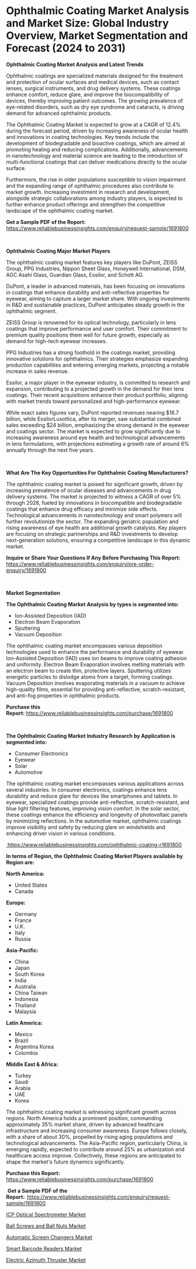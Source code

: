 <p><h1>Ophthalmic Coating Market Analysis and Market Size: Global Industry Overview, Market Segmentation and Forecast (2024 to 2031)</h1></p><p><strong>Ophthalmic Coating Market Analysis and Latest Trends</strong></p>
<p><p>Ophthalmic coatings are specialized materials designed for the treatment and protection of ocular surfaces and medical devices, such as contact lenses, surgical instruments, and drug delivery systems. These coatings enhance comfort, reduce glare, and improve the biocompatibility of devices, thereby improving patient outcomes. The growing prevalence of eye-related disorders, such as dry eye syndrome and cataracts, is driving demand for advanced ophthalmic products.</p><p>The Ophthalmic Coating Market is expected to grow at a CAGR of 12.4% during the forecast period, driven by increasing awareness of ocular health and innovations in coating technologies. Key trends include the development of biodegradable and bioactive coatings, which are aimed at promoting healing and reducing complications. Additionally, advancements in nanotechnology and material science are leading to the introduction of multi-functional coatings that can deliver medications directly to the ocular surface. </p><p>Furthermore, the rise in older populations susceptible to vision impairment and the expanding range of ophthalmic procedures also contribute to market growth. Increasing investment in research and development, alongside strategic collaborations among industry players, is expected to further enhance product offerings and strengthen the competitive landscape of the ophthalmic coating market.</p></p>
<p><strong>Get a Sample PDF of the Report:&nbsp;</strong> <a href="https://www.reliablebusinessinsights.com/enquiry/request-sample/1691800?utm_campaign=1765&utm_medium=2&utm_source=Github&utm_content=ia&utm_term=19102024&utm_id=ophthalmic-coating">https://www.reliablebusinessinsights.com/enquiry/request-sample/1691800</a></p>
<p>&nbsp;</p>
<p><strong>Ophthalmic Coating Major Market Players</strong></p>
<p><p>The ophthalmic coating market features key players like DuPont, ZEISS Group, PPG Industries, Nippon Sheet Glass, Honeywell International, DSM, AGC Asahi Glass, Guardian Glass, Essilor, and Schott AG. </p><p>DuPont, a leader in advanced materials, has been focusing on innovations in coatings that enhance durability and anti-reflective properties for eyewear, aiming to capture a larger market share. With ongoing investments in R&D and sustainable practices, DuPont anticipates steady growth in the ophthalmic segment.</p><p>ZEISS Group is renowned for its optical technology, particularly in lens coatings that improve performance and user comfort. Their commitment to premium quality positions them well for future growth, especially as demand for high-tech eyewear increases.</p><p>PPG Industries has a strong foothold in the coatings market, providing innovative solutions for ophthalmics. Their strategies emphasize expanding production capabilities and entering emerging markets, projecting a notable increase in sales revenue.</p><p>Essilor, a major player in the eyewear industry, is committed to research and expansion, contributing to a projected growth in the demand for their lens coatings. Their recent acquisitions enhance their product portfolio, aligning with market trends toward personalized and high-performance eyewear.</p><p>While exact sales figures vary, DuPont reported revenues nearing $16.7 billion, while EssilorLuxottica, after its merger, saw substantial combined sales exceeding $24 billion, emphasizing the strong demand in the eyewear and coatings sector. The market is expected to grow significantly due to increasing awareness around eye health and technological advancements in lens formulations, with projections estimating a growth rate of around 6% annually through the next five years.</p></p>
<p>&nbsp;</p>
<p><strong>What Are The Key Opportunities For Ophthalmic Coating Manufacturers?</strong></p>
<p><p>The ophthalmic coating market is poised for significant growth, driven by increasing prevalence of ocular diseases and advancements in drug delivery systems. The market is projected to witness a CAGR of over 5% through 2028, fueled by innovations in biocompatible and biodegradable coatings that enhance drug efficacy and minimize side effects. Technological advancements in nanotechnology and smart polymers will further revolutionize the sector. The expanding geriatric population and rising awareness of eye health are additional growth catalysts. Key players are focusing on strategic partnerships and R&D investments to develop next-generation solutions, ensuring a competitive landscape in this dynamic market.</p></p>
<p><strong>Inquire or Share Your Questions If Any Before Purchasing This Report:</strong> <a href="https://www.reliablebusinessinsights.com/enquiry/pre-order-enquiry/1691800?utm_campaign=1765&utm_medium=2&utm_source=Github&utm_content=ia&utm_term=19102024&utm_id=ophthalmic-coating">https://www.reliablebusinessinsights.com/enquiry/pre-order-enquiry/1691800</a></p>
<p>&nbsp;</p>
<p><strong>Market Segmentation</strong></p>
<p><strong>The Ophthalmic Coating Market Analysis by types is segmented into:</strong></p>
<p><ul><li>Ion-Assisted Deposition (IAD)</li><li>Electron Beam Evaporation</li><li>Sputtering</li><li>Vacuum Deposition</li></ul></p>
<p><p>The ophthalmic coating market encompasses various deposition technologies used to enhance the performance and durability of eyewear. Ion-Assisted Deposition (IAD) uses ion beams to improve coating adhesion and uniformity. Electron Beam Evaporation involves melting materials with an electron beam to create thin, protective layers. Sputtering utilizes energetic particles to dislodge atoms from a target, forming coatings. Vacuum Deposition involves evaporating materials in a vacuum to achieve high-quality films, essential for providing anti-reflective, scratch-resistant, and anti-fog properties in ophthalmic products.</p></p>
<p><strong>Purchase this Report:&nbsp;</strong><a href="https://www.reliablebusinessinsights.com/purchase/1691800?utm_campaign=1765&utm_medium=2&utm_source=Github&utm_content=ia&utm_term=19102024&utm_id=ophthalmic-coating">https://www.reliablebusinessinsights.com/purchase/1691800</a></p>
<p>&nbsp;</p>
<p><strong>The Ophthalmic Coating Market Industry Research by Application is segmented into:</strong></p>
<p><ul><li>Consumer Electronics</li><li>Eyewear</li><li>Solar</li><li>Automotive</li></ul></p>
<p><p>The ophthalmic coating market encompasses various applications across several industries. In consumer electronics, coatings enhance lens durability and reduce glare for devices like smartphones and tablets. In eyewear, specialized coatings provide anti-reflective, scratch-resistant, and blue light filtering features, improving vision comfort. In the solar sector, these coatings enhance the efficiency and longevity of photovoltaic panels by minimizing reflections. In the automotive market, ophthalmic coatings improve visibility and safety by reducing glare on windshields and enhancing driver vision in various conditions.</p></p>
<p><a href="https://www.reliablebusinessinsights.com/ophthalmic-coating-r1691800?utm_campaign=1765&utm_medium=2&utm_source=Github&utm_content=ia&utm_term=19102024&utm_id=ophthalmic-coating">&nbsp;https://www.reliablebusinessinsights.com/ophthalmic-coating-r1691800</a></p>
<p><strong>In terms of Region, the Ophthalmic Coating Market Players available by Region are:</strong></p>
<p>
    <p> <strong> North America: </strong>
        <ul>
            <li>United States</li>
            <li>Canada</li>
        </ul>
        </p> 
    <p> <strong> Europe: </strong>
        <ul>
            <li>Germany</li>
            <li>France</li>
            <li>U.K.</li>
            <li>Italy</li>
            <li>Russia</li>
        </ul>
        </p> 
    <p> <strong> Asia-Pacific: </strong>
        <ul>
            <li>China</li>
            <li>Japan</li>
            <li>South Korea</li>
            <li>India</li>
            <li>Australia</li>
            <li>China Taiwan</li>
            <li>Indonesia</li>
            <li>Thailand</li>
            <li>Malaysia</li>
        </ul>
        </p> 
    <p> <strong> Latin America: </strong>
        <ul>
            <li>Mexico</li>
            <li>Brazil</li>
            <li>Argentina Korea</li>
            <li>Colombia</li>
        </ul>
        </p> 
    <p> <strong> Middle East & Africa: </strong>
        <ul>
            <li>Turkey</li>
            <li>Saudi</li>
            <li>Arabia</li>
            <li>UAE</li>
            <li>Korea</li>
        </ul>
    </p>
    </p>
<p><p>The ophthalmic coating market is witnessing significant growth across regions. North America holds a prominent position, commanding approximately 35% market share, driven by advanced healthcare infrastructure and increasing consumer awareness. Europe follows closely, with a share of about 30%, propelled by rising aging populations and technological advancements. The Asia-Pacific region, particularly China, is emerging rapidly, expected to contribute around 25% as urbanization and healthcare access improve. Collectively, these regions are anticipated to shape the market's future dynamics significantly.</p></p>
<p><strong>Purchase this Report: </strong><a href="https://www.reliablebusinessinsights.com/purchase/1691800?utm_campaign=1765&utm_medium=2&utm_source=Github&utm_content=ia&utm_term=19102024&utm_id=ophthalmic-coating">https://www.reliablebusinessinsights.com/purchase/1691800</a></p>
<p>&nbsp;<strong>Get a Sample PDF of the Report:&nbsp;&nbsp;</strong><a href="https://www.reliablebusinessinsights.com/enquiry/request-sample/1691800?utm_campaign=1765&utm_medium=2&utm_source=Github&utm_content=ia&utm_term=19102024&utm_id=ophthalmic-coating">https://www.reliablebusinessinsights.com/enquiry/request-sample/1691800</a></p>
<p><strong></strong></p>
<p><p><a href="https://www.linkedin.com/pulse/icp-optical-spectrometer-market-size-segmentation-trends-growth-jqysc?utm_campaign=1765&utm_medium=2&utm_source=Github&utm_content=ia&utm_term=19102024&utm_id=ophthalmic-coating">ICP Optical Spectrometer Market</a></p><p><a href="https://www.linkedin.com/pulse/market-leaders-laggards-global-ball-screws-nuts-trends-smrnc?utm_campaign=1765&utm_medium=2&utm_source=Github&utm_content=ia&utm_term=19102024&utm_id=ophthalmic-coating">Ball Screws and Ball Nuts Market</a></p><p><a href="https://www.linkedin.com/pulse/automatic-screen-changers-market-growth-segmentation-regional-3louc?utm_campaign=1765&utm_medium=2&utm_source=Github&utm_content=ia&utm_term=19102024&utm_id=ophthalmic-coating">Automatic Screen Changers Market</a></p><p><a href="https://www.linkedin.com/pulse/charting-future-comprehensive-analysis-global-smart-barcode-caykc?utm_campaign=1765&utm_medium=2&utm_source=Github&utm_content=ia&utm_term=19102024&utm_id=ophthalmic-coating">Smart Barcode Readers Market</a></p><p><a href="https://www.linkedin.com/pulse/strategic-forecast-electric-azimuth-thruster-market-ptxjc?utm_campaign=1765&utm_medium=2&utm_source=Github&utm_content=ia&utm_term=19102024&utm_id=ophthalmic-coating">Electric Azimuth Thruster Market</a></p></p>